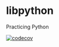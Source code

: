 # libpython
Practicing Python

[![codecov](https://codecov.io/gh/leonardodc/libpython/branch/main/graph/badge.svg?token=ZXQIJ0J5A4)](https://codecov.io/gh/leonardodc/libpython)